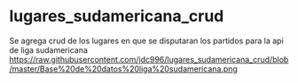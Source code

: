 # lugares_sudamericana_crud
Se agrega crud de los lugares en que se disputaran los partidos para la api de liga sudamericana
https://raw.githubusercontent.com/jdc996/lugares_sudamericana_crud/blob/master/Base%20de%20datos%20liga%20sudamericana.png
